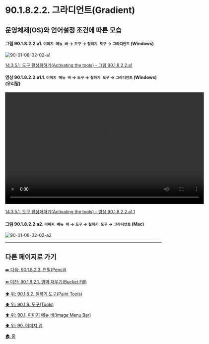 # 90.1.8.2.2. 그라디언트(Gradient)
## 운영체제(OS)와 언어설정 조건에 따른 모습
<a id="90-01-08-02-02-a1"></a>

#### 그림 90.1.8.2.2.a1. `이미지 메뉴 바` → `도구` → `칠하기 도구` → `그라디언트` (Windows)
![90-01-08-02-02-a1](https://github.com/wonder13662/gimp/assets/15767104/69c30956-0efd-4cfd-bd31-9585e6d7ec70)

[14.3.5.1. 도구 활성화하기(Activating the tools) - 그림 90.1.8.2.2.a1](./14-03-05-01-activating_the_tool.md#90-01-08-02-a1)

<a id="90-01-08-02-02-a1-01"></a>

#### 영상 90.1.8.2.2.a1.1. `이미지 메뉴 바` → `도구` → `칠하기 도구` → `그라디언트` (Windows) (우리말)
<video controls="controls" width="640" height="360" src="https://github.com/wonder13662/gimp/assets/15767104/c854af49-fdfe-43d5-a3f4-0e5f33279e78"></video>

[14.3.5.1. 도구 활성화하기(Activating the tools) - 영상 90.1.8.2.2.a1.1](./14-03-05-01-activating_the_tool.md#90-01-08-02-02-a1-01)

<a id="90-01-08-02-02-a2"></a>

#### 그림 90.1.8.2.2.a2. `이미지 메뉴 바` → `도구` → `칠하기 도구` → `그라디언트` (Mac)
![90-01-08-02-02-a2](https://github.com/wonder13662/gimp/assets/15767104/b78d34a0-b44b-46d1-bb1e-e89d70d57872)

***

## 다른 페이지로 가기

[➡️ 다음: 90.1.8.2.3. 연필(Pencil)](./90-01-08-02-03-pencil.md)

[⬅️ 이전: 90.1.8.2.1. 영역 채우기(Bucket Fill)](./90-01-08-02-01-bucket_fill.md)

[⬆️ 위: 90.1.8.2. 칠하기 도구(Paint Tools)](./90-01-08-02-00-paint_tools.md)

[⬆️ 위: 90.1.8. 도구(Tools)](./90-01-08-00-tools.md)

[⬆️ 위: 90.1. 이미지 메뉴 바(Image Menu Bar)](./90-01-00-image-menu-bar.md)

[⬆️ 위: 90. 이미지 맵](./90-00-image-map.md)

[🏠 홈](./00-home.md)
